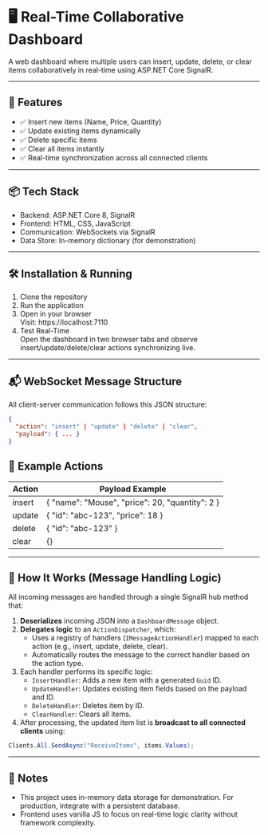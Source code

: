 # 🖥️ Real-Time Collaborative Dashboard
A web dashboard where multiple users can insert, update, delete, or clear items collaboratively in real-time using ASP.NET Core SignalR.

---

## 🚀 Features
- ✅ Insert new items (Name, Price, Quantity)
- ✅ Update existing items dynamically
- ✅ Delete specific items
- ✅ Clear all items instantly
- ✅ Real-time synchronization across all connected clients

---

## 📦 Tech Stack
- Backend: ASP.NET Core 8, SignalR
- Frontend: HTML, CSS, JavaScript
- Communication: WebSockets via SignalR
- Data Store: In-memory dictionary (for demonstration)

---

## 🛠️ Installation & Running
1. Clone the repository
2. Run the application
3. Open in your browser  
   Visit: https://localhost:7110
4. Test Real-Time  
   Open the dashboard in two browser tabs and observe insert/update/delete/clear actions synchronizing live.

---

## 📬 WebSocket Message Structure
All client-server communication follows this JSON structure:
```json
{
  "action": "insert" | "update" | "delete" | "clear",
  "payload": { ... }
}
```
## 🔖 Example Actions
| Action  | Payload Example |
|---------|-----------------|
| insert  | { "name": "Mouse", "price": 20, "quantity": 2 } |
| update  | { "id": "abc-123", "price": 18 } |
| delete  | { "id": "abc-123" } |
| clear   | {} |

---
## 🧠 How It Works (Message Handling Logic)

All incoming messages are handled through a single SignalR hub method that:

1. **Deserializes** incoming JSON into a `DashboardMessage` object.
2. **Delegates logic** to an `ActionDispatcher`, which:
   - Uses a registry of handlers (`IMessageActionHandler`) mapped to each action (e.g., insert, update, delete, clear).
   - Automatically routes the message to the correct handler based on the action type.
3. Each handler performs its specific logic:
   - `InsertHandler`: Adds a new item with a generated `Guid` ID.
   - `UpdateHandler`: Updates existing item fields based on the payload and ID.
   - `DeleteHandler`: Deletes item by ID.
   - `ClearHandler`: Clears all items.
4. After processing, the updated item list is **broadcast to all connected clients** using:

```csharp
Clients.All.SendAsync("ReceiveItems", items.Values);
```


---

## 📝 Notes
- This project uses in-memory data storage for demonstration. For production, integrate with a persistent database.
- Frontend uses vanilla JS to focus on real-time logic clarity without framework complexity.
